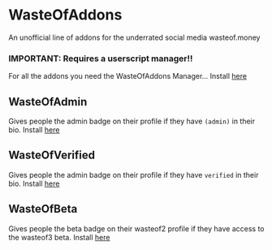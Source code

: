 # WasteOfAddons
An unofficial line of addons for the underrated social media wasteof.money

### IMPORTANT: Requires a userscript manager!!

For all the addons you need the WasteOfAddons Manager... Install [here](https://github.com/retronbv/WasteOfAddons/raw/main/WasteOfAddons%20Manager.user.js)

## WasteOfAdmin
Gives people the admin badge on their profile if they have `(admin)` in their bio.
Install [here](https://github.com/retronbv/WasteOfAddons/raw/main/WasteOfAdmin.user.js)

## WasteOfVerified
Gives people the admin badge on their profile if they have `verified` in their bio.
Install [here](https://github.com/retronbv/WasteOfAddons/raw/main/WasteOfVerified.user.js)

## WasteOfBeta
Gives people the beta badge on their wasteof2 profile if they have access to the wasteof3 beta.
Install [here](https://github.com/retronbv/WasteofAddons/raw/main/WasteOfBeta.user.js)
